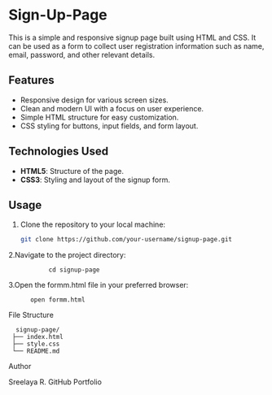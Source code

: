 # Sign-Up-Page

This is a simple and responsive signup page built using HTML and CSS. It can be used as a form to collect user registration information such as name, email, password, and other relevant details.

## Features

- Responsive design for various screen sizes.
- Clean and modern UI with a focus on user experience.
- Simple HTML structure for easy customization.
- CSS styling for buttons, input fields, and form layout.

## Technologies Used

- **HTML5**: Structure of the page.
- **CSS3**: Styling and layout of the signup form.

## Usage

1. Clone the repository to your local machine:

   ```bash
   git clone https://github.com/your-username/signup-page.git

2.Navigate to the project directory:
            
               cd signup-page

3.Open the formm.html file in your preferred browser:
       
          open formm.html

File Structure

      signup-page/
     ├── index.html
     ├── style.css
     └── README.md

Author

Sreelaya R.
GitHub
Portfolio
